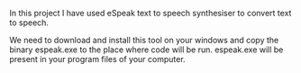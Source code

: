 In this project I have used eSpeak text to speech synthesiser to convert text to speech.

We need to download and install this tool on your windows and copy the binary espeak.exe to the place where code will be run.
espeak.exe will be present in your program files of your computer. 

